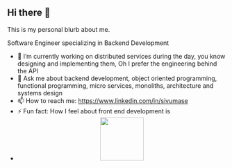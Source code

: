 ## Hi there 👋

This is my personal blurb about me.

Software Engineer specializing in Backend Development 



- 🔭 I’m currently working on distributed services during the day, you know designing and implementing them, Oh I prefer the engineering behind the API
- 💬 Ask me about backend development, object oriented programming, functional programming, micro services, monoliths, architecture and systems design
- 📫 How to reach me: https://www.linkedin.com/in/sivumase 
- ⚡ Fun fact: How I feel about front end development is
- <div id="header" align="center">
  <img src="https://media.giphy.com/media/13FrpeVH09Zrb2/giphy.gif" width="100"/>
</div>

